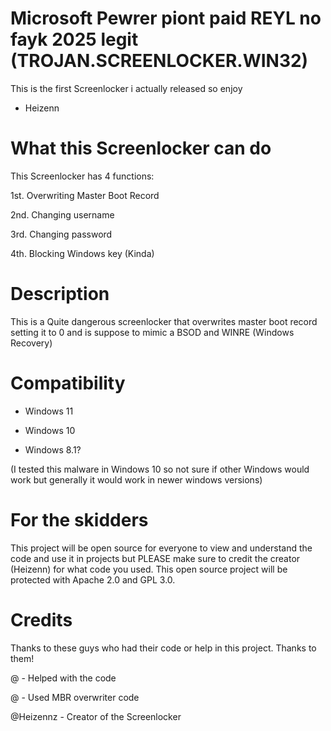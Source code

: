 # Microsoft Pewrer piont paid REYL no fayk 2025 legit (TROJAN.SCREENLOCKER.WIN32)
This is the first Screenlocker i actually released so enjoy

- Heizenn

# What this Screenlocker can do

This Screenlocker has 4 functions:

1st. Overwriting Master Boot Record

2nd. Changing username

3rd. Changing password

4th. Blocking Windows key (Kinda)

# Description

This is a Quite dangerous screenlocker that overwrites master boot record setting it to 0 and is suppose to mimic a BSOD and WINRE (Windows Recovery)

# Compatibility

- Windows 11

- Windows 10

- Windows 8.1?

(I tested this malware in Windows 10 so not sure if other Windows would work but generally it would work in newer windows versions)

# For the skidders

This project will be open source for everyone to view and understand the code and use it in projects but PLEASE make sure to credit the creator (Heizenn) for what code you used. This open source project will be protected with Apache 2.0 and GPL 3.0.

# Credits

Thanks to these guys who had their code or help in this project. Thanks to them!

@ - Helped with the code

@ - Used MBR overwriter code

@Heizennz - Creator of the Screenlocker
